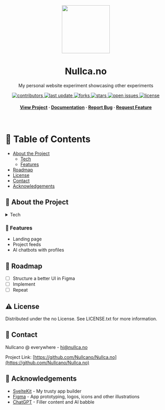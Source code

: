 <div align="center">

  <img src="https://nullca.no/null.svg" width="150">
  <h1>Nullca.no</h1>
  
  <p>
    My personal website experiment showcasing other experiments 
  </p>

  
<!-- Badges -->
<p>
  <a href="https://github.com/Nullcano/Nullca.no/graphs/contributors">
    <img src="https://img.shields.io/github/contributors/Nullcano/Nullca.no" alt="contributors" />
  </a>
  <a href="">
    <img src="https://img.shields.io/github/last-commit/Nullcano/Nullca.no" alt="last update" />
  </a>
  <a href="https://github.com/Nullcano/Nullca.no/network/members">
    <img src="https://img.shields.io/github/forks/Nullcano/Nullca.no" alt="forks" />
  </a>
  <a href="https://github.com/Nullcano/Nullca.no/stargazers">
    <img src="https://img.shields.io/github/stars/Nullcano/Nullca.no" alt="stars" />
  </a>
  <a href="https://github.com/Nullcano/Nullca.no/issues/">
    <img src="https://img.shields.io/github/issues/Nullcano/Nullca.no" alt="open issues" />
  </a>
  <a href="https://github.com/Nullcano/Nullca.no/blob/master/LICENSE">
    <img src="https://img.shields.io/github/license/Nullcano/Nullca.no.svg" alt="license" />
  </a>
</p>
   
<h4>
    <a href="https://nullca.no">View Project</a>
  <span> · </span>
    <a href="https://github.com/Nullcano/Nullca.no">Documentation</a>
  <span> · </span>
    <a href="https://github.com/Nullcano/Nullca.no/issues/">Report Bug</a>
  <span> · </span>
    <a href="https://github.com/Nullcano/Nullca.no/issues/">Request Feature</a>
  </h4>
</div>

<br />

<!-- Table of Contents -->
# :notebook_with_decorative_cover: Table of Contents

- [About the Project](#star2-about-the-project)
  * [Tech](#space_invader-tech-stack)
  * [Features](#dart-features)
- [Roadmap](#compass-roadmap)
- [License](#warning-license)
- [Contact](#handshake-contact)
- [Acknowledgements](#gem-acknowledgements)
  

<!-- About the Project -->
## :star2: About the Project

<!-- TechStack -->
<details>
  <summary>Tech</summary>
  <ul>
    <li><a href="https://kit.svelte.dev">SvelteKit</a></li>
    <li><a href="https://netlify.com">Netlify</a></li>
  </ul>
</details>

<!-- Features -->
### :dart: Features

- Landing page
- Project feeds
- AI chatbots with profiles

<!-- Roadmap -->
## :compass: Roadmap

* [ ] Structure a better UI in Figma
* [ ] Implement
* [ ] Repeat

<!-- License -->
## :warning: License

Distributed under the no License. See LICENSE.txt for more information.


<!-- Contact -->
## :handshake: Contact

Nullcano @ everywhere - hi@nullca.no

Project Link: [https://github.com/Nullcano/Nullca.no](https://github.com/Nullcano/Nullca.no)

<!-- Acknowledgments -->
## :gem: Acknowledgements

 - [SvelteKit](https://kit.svelte.dev/) - My trusty app builder
 - [Figma](https://figma.com/) - App prototyping, logos, icons and other illustrations
 - [ChatGPT](https://chat.openai.com/) - Filler content and AI babble
